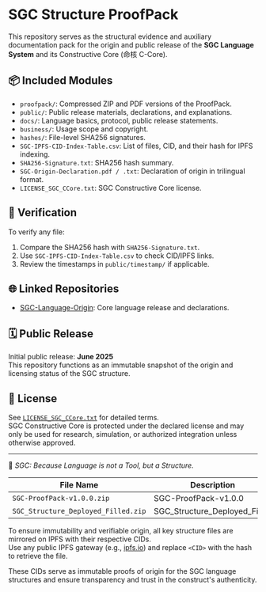 # SGC Structure ProofPack

This repository serves as the structural evidence and auxiliary documentation pack for the origin and public release of the **SGC Language System** and its Constructive Core (命核 C-Core).

## 📦 Included Modules

- `proofpack/`: Compressed ZIP and PDF versions of the ProofPack.
- `public/`: Public release materials, declarations, and explanations.
- `docs/`: Language basics, protocol, public release statements.
- `business/`: Usage scope and copyright.
- `hashes/`: File-level SHA256 signatures.
- `SGC-IPFS-CID-Index-Table.csv`: List of files, CID, and their hash for IPFS indexing.
- `SHA256-Signature.txt`: SHA256 hash summary.
- `SGC-Origin-Declaration.pdf / .txt`: Declaration of origin in trilingual format.
- `LICENSE_SGC_CCore.txt`: SGC Constructive Core license.

## 🔐 Verification

To verify any file:
1. Compare the SHA256 hash with `SHA256-Signature.txt`.
2. Use `SGC-IPFS-CID-Index-Table.csv` to check CID/IPFS links.
3. Review the timestamps in `public/timestamp/` if applicable.

## 🌐 Linked Repositories

- [SGC-Language-Origin](https://github.com/Zwei-SGC/SGC-Language-Origin): Core language release and declarations.

## 🗓️ Public Release

Initial public release: **June 2025**  
This repository functions as an immutable snapshot of the origin and licensing status of the SGC structure.

## 🧾 License

See [`LICENSE_SGC_CCore.txt`](LICENSE_SGC_CCore.txt) for detailed terms.  
SGC Constructive Core is protected under the declared license and may only be used for research, simulation, or authorized integration unless otherwise approved.

---

🧠 *SGC: Because Language is not a Tool, but a Structure.*

| File Name | Description | IPFS CID |
|-----------|-------------|----------|
| `SGC-ProofPack-v1.0.0.zip` | SGC-ProofPack-v1.0.0 | `bafybeie24uclq3mtszfhndmzlege2bv6bidordteemo7ycp3g54isihseu` |
| `SGC_Structure_Deployed_Filled.zip` | SGC_Structure_Deployed_Filled | `bafybeicllksfo7g6iiohqvbaybjcvt7j53dqkj4liftxlewsamkgc2uqvy` |

To ensure immutability and verifiable origin, all key structure files are mirrored on IPFS with their respective CIDs.  
Use any public IPFS gateway (e.g., [ipfs.io](https://ipfs.io)) and replace `<CID>` with the hash to retrieve the file.

These CIDs serve as immutable proofs of origin for the SGC language structures and ensure transparency and trust in the construct's authenticity.


